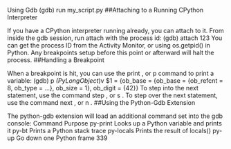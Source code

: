 Using Gdb (gdb) run my_script.py 
##Attaching to a Running CPython Interpreter 

 If you have a CPython interpreter running already, you can attach to it. From inside the gdb session, run  attach  with the process id: (gdb) attach 123 You can get the process ID from the Activity Monitor, or using os.getpid()  in Python. Any breakpoints setup before this point or afterward will halt the process. 
##Handling a Breakpoint 

 When a breakpoint is hit, you can use the  print , or  p  command to print a variable: (gdb) p *(PyLongObject*)v $1 = {ob_base = {ob_base = {ob_refcnt = 8, ob_type = ...}, ob_size = 1}, ob_digit = {42}} To step into the next statement, use the command  step , or  s . To step over the next statement, use the command  next , or  n . 
##Using the Python-Gdb Extension 

 The python-gdb extension will load an additional command set into the gdb console: Command Purpose py-print Looks up a Python variable and prints it py-bt Prints a Python stack trace py-locals Prints the result of  locals() py-up Go down one Python frame 339